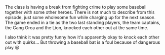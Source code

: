 The class is having a break from fighting crime to play some baseball together with some other heroes. There is not much to describe from this episode, just some wholesome fun while charging up for the next season. The game ended in a tie as the two last standing players, the team captains, the Gang Orca and the Lion, knocked each other out at the same time.

I also think it was pretty funny how it's apparently okay to knock each other out with quirks… But throwing a baseball bat is a foul because of dangerous play 😆
